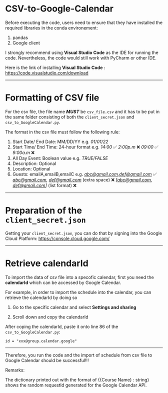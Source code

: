 # CSV-to-Google-Calendar

Before executing the code, users need to ensure that they have installed the required libraries in the conda environement:
1. pandas 
2. Google client 


I strongly recommend using **Visual Studio Code** as the IDE for running the code.
Nevertheless, the code would still work with PyCharm or other IDE.

Here is the link of installing **Visual Studio Code** : https://code.visualstudio.com/download

___________________________________________________________________________________________________________________________________________________________

# Formatting of CSV file

For the csv file, the file name ***MUST*** be ```csv_file.csv``` and it has to be put in the same folder consisting of both the 
```client_secret.json``` and ```csv_to_GoogleCalendar.py```.

The format in the csv file must follow the following rule:
1. Start Date/ End Date: MM/DD/YY e.g. *01/01/22*
2. Start Time/ End Time: 24-hour format e.g. *14:00* ✅ *2:00p.m* ❌ *09:00* ✅ *9:00a.m* ❌
3. All Day Event: Boolean value e.g. *TRUE*/*FALSE*
4. Description: Optional
5. Location: Optional
6. Guests: emailA,emailB,emailC e.g. *abc@gmail.com,def@gmail.com* ✅ *abc@gmail.com, def@gmail.com* (extra space) ❌ *[abc@gmail.com, def@gmail.com]* (list format) ❌

___________________________________________________________________________________________________________________________________________________________

# Preparation of the ```client_secret.json```

Getting your ```client_secret.json```, you can do that by signing into the Google Cloud Platform:
https://console.cloud.google.com/

___________________________________________________________________________________________________________________________________________________________

# Retrieve calendarId

To import the data of csv file into a specofic calendar, first you need the **calendarId** which can be accessed by Google Calendar.

For example, in order to import the schedule into the calendar, you can retrieve the calendarId by doing so

1. Go to the specific calendar and select **Settings and sharing**

2. Scroll down and copy the calendarId


After coping the calendarId, paste it onto line 86 of the ```csv_to_GoogleCalendar.py```:

```id = "xxx@group.calendar.google" ```
___________________________________________________________________________________________________________________________________________________________

Therefore, you run the code and the import of schedule from csv file to Google Calendar should be successful!!!

Remarks:

The dictionary printed out with the format of {{Course Name} : string} shows the random requestId generated for the Google Calendar API.


